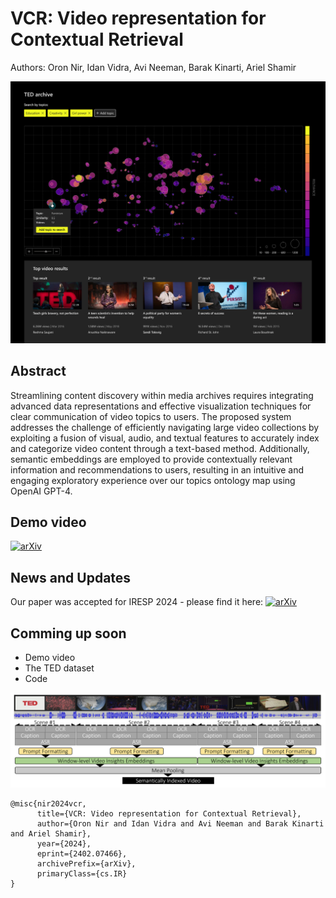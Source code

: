 # VCR: Video representation for Contextual Retrieval
Authors: Oron Nir, Idan Vidra, Avi Neeman, Barak Kinarti, Ariel Shamir

![Our Topics-Map](https://github.com/oronnir/VCR/blob/main/ArchiveExplorer-04.png?raw=true "Our Topics-Map")

## Abstract
Streamlining content discovery within media archives requires integrating advanced data representations and effective visualization techniques for clear communication of video topics to users. The proposed system addresses the challenge of efficiently navigating large video collections by exploiting a fusion of visual, audio, and textual features to accurately index and categorize video content through a text-based method. Additionally, semantic embeddings are employed to provide contextually relevant information and recommendations to users, resulting in an intuitive and engaging exploratory experience over our topics ontology map using OpenAI GPT-4.

## Demo video
[![arXiv](https://img.shields.io/badge/YouTube-FF0000?style=for-the-badge&logo=youtube&logoColor=white)](https://www.youtube.com/watch?v=28_3ntFX2Hs)

## News and Updates
Our paper was accepted for IRESP 2024 - please find it here: [![arXiv](https://img.shields.io/badge/arXiv-2402.07466-b31b1b.svg)](https://arxiv.org/abs/2402.07466)

## Comming up soon
* Demo video
* The TED dataset
* Code

![Our Topics-Map](https://github.com/oronnir/VCR/blob/main/MethodArchitecture.png?raw=true "Text-based Video Embedding")


```
@misc{nir2024vcr,
      title={VCR: Video representation for Contextual Retrieval}, 
      author={Oron Nir and Idan Vidra and Avi Neeman and Barak Kinarti and Ariel Shamir},
      year={2024},
      eprint={2402.07466},
      archivePrefix={arXiv},
      primaryClass={cs.IR}
}
```
